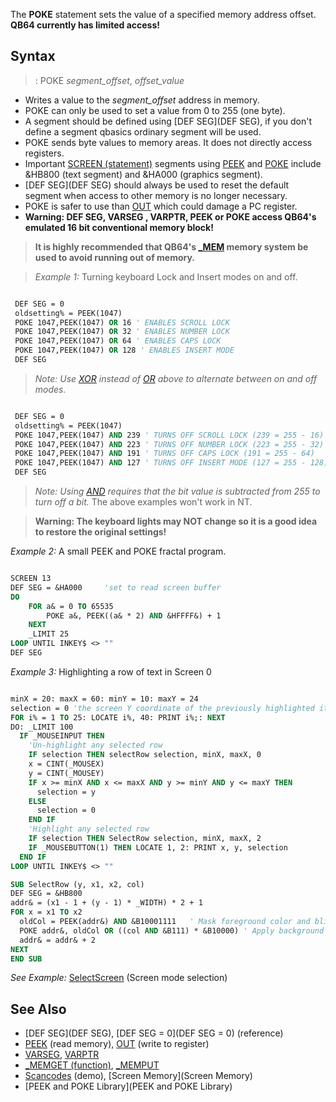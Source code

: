 The **POKE** statement sets the value of a specified memory address offset. **QB64 currently has limited access!** 


## Syntax

> : POKE *segment_offset*, *offset_value*


* Writes a value to the *segment_offset* address in memory.
* POKE can only be used to set a value from 0 to 255 (one byte).
* A segment should be defined using [DEF SEG](DEF SEG), if you don't define a segment qbasics ordinary segment will be used.
* POKE sends byte values to memory areas. It does not directly access registers.
* Important [SCREEN (statement)](SCREEN (statement)) segments using [PEEK](PEEK) and [POKE](POKE) include &HB800 (text segment) and &HA000 (graphics segment).
* [DEF SEG](DEF SEG) should always be used to reset the default segment when access to other memory is no longer necessary.
* POKE is safer to use than [OUT](OUT) which could damage a PC register.
* **Warning: DEF SEG, VARSEG , VARPTR, PEEK or POKE access QB64's emulated 16 bit conventional memory block!** 
>  **It is highly recommended that QB64's [_MEM](_MEM) memory system be used to avoid running out of memory.**


> *Example 1:* Turning keyboard Lock and Insert modes on and off.

```vb

 DEF SEG = 0
 oldsetting% = PEEK(1047)
 POKE 1047,PEEK(1047) OR 16 ' ENABLES SCROLL LOCK
 POKE 1047,PEEK(1047) OR 32 ' ENABLES NUMBER LOCK
 POKE 1047,PEEK(1047) OR 64 ' ENABLES CAPS LOCK
 POKE 1047,PEEK(1047) OR 128 ' ENABLES INSERT MODE
 DEF SEG


```
> *Note: Use [XOR](XOR) instead of [OR](OR) above to alternate between on and off modes.*

```vb

 DEF SEG = 0
 oldsetting% = PEEK(1047)
 POKE 1047,PEEK(1047) AND 239 ' TURNS OFF SCROLL LOCK (239 = 255 - 16)
 POKE 1047,PEEK(1047) AND 223 ' TURNS OFF NUMBER LOCK (223 = 255 - 32)
 POKE 1047,PEEK(1047) AND 191 ' TURNS OFF CAPS LOCK (191 = 255 - 64)
 POKE 1047,PEEK(1047) AND 127 ' TURNS OFF INSERT MODE (127 = 255 - 128)
 DEF SEG 

```
> *Note: Using [AND](AND) requires that the bit value is subtracted from 255 to turn off a bit.* The above examples won't work in NT.

> **Warning: The keyboard lights may NOT change so it is a good idea to restore the original settings!**


*Example 2:* A small PEEK and POKE fractal program.

```vb

SCREEN 13
DEF SEG = &HA000     'set to read screen buffer
DO
    FOR a& = 0 TO 65535
        POKE a&, PEEK((a& * 2) AND &HFFFF&) + 1
    NEXT
    _LIMIT 25
LOOP UNTIL INKEY$ <> ""
DEF SEG 

``` 


*Example 3:* Highlighting a row of text in Screen 0

```vb

minX = 20: maxX = 60: minY = 10: maxY = 24
selection = 0 'the screen Y coordinate of the previously highlighted item
FOR i% = 1 TO 25: LOCATE i%, 40: PRINT i%;: NEXT
DO: _LIMIT 100
  IF _MOUSEINPUT THEN
    'Un-highlight any selected row
    IF selection THEN selectRow selection, minX, maxX, 0
    x = CINT(_MOUSEX)
    y = CINT(_MOUSEY)    
    IF x >= minX AND x <= maxX AND y >= minY AND y <= maxY THEN
      selection = y
    ELSE
      selection = 0
    END IF
    'Highlight any selected row
    IF selection THEN SelectRow selection, minX, maxX, 2 
    IF _MOUSEBUTTON(1) THEN LOCATE 1, 2: PRINT x, y, selection 
  END IF
LOOP UNTIL INKEY$ <> ""

SUB SelectRow (y, x1, x2, col)
DEF SEG = &HB800
addr& = (x1 - 1 + (y - 1) * _WIDTH) * 2 + 1
FOR x = x1 TO x2
  oldCol = PEEK(addr&) AND &B10001111   ' Mask foreground color and blink bit
  POKE addr&, oldCol OR ((col AND &B111) * &B10000) ' Apply background color
  addr& = addr& + 2
NEXT
END SUB 

```


*See Example:* [SelectScreen](SelectScreen) (Screen mode selection) 


## See Also
 
* [DEF SEG](DEF SEG), [DEF SEG = 0](DEF SEG = 0) (reference)
* [PEEK](PEEK) (read memory), [OUT](OUT) (write to register)
* [VARSEG](VARSEG), [VARPTR](VARPTR)
* [_MEMGET (function)](_MEMGET (function)), [_MEMPUT](_MEMPUT)
* [Scancodes](Scancodes) (demo), [Screen Memory](Screen Memory) 
* [PEEK and POKE Library](PEEK and POKE Library)




